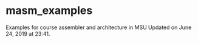 # masm_examples
Examples for course assembler and architecture in MSU
Updated on June 24, 2019 at 23:41.
